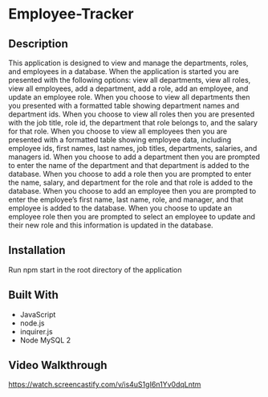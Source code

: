 # Employee-Tracker

## Description

This application is designed to view and manage the departments, roles, and employees in a database. When the application is started you are presented with the following options: view all departments, view all roles, view all employees, add a department, add a role, add an employee, and update an employee role. When you choose to view all departments then you presented with a formatted table showing department names and department ids. When you choose to view all roles then you are presented with the job title, role id, the department that role belongs to, and the salary for that role. When you choose to view all employees then you are presented with a formatted table showing employee data, including employee ids, first names, last names, job titles, departments, salaries, and managers id. When you choose to add a department then you are prompted to enter the name of the department and that department is added to the database. When you choose to add a role then you are prompted to enter the name, salary, and department for the role and that role is added to the database. When you choose to add an employee then you are prompted to enter the employee’s first name, last name, role, and manager, and that employee is added to the database. When you choose to update an employee role then you are prompted to select an employee to update and their new role and this information is updated in the database.

## Installation

Run npm start in the root directory of the application

## Built With

- JavaScript
- node.js
- inquirer.js
- Node MySQL 2

## Video Walkthrough

https://watch.screencastify.com/v/is4uS1gI6n1Yv0dqLntm
